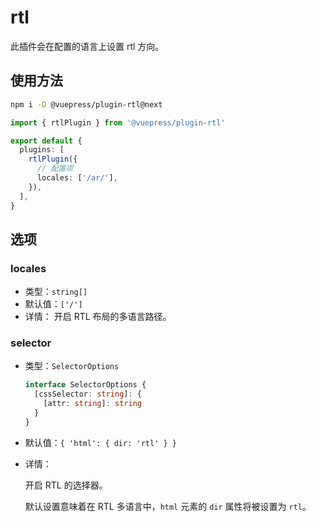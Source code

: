 # rtl

<NpmBadge package="@vuepress/plugin-rtl" />

此插件会在配置的语言上设置 rtl 方向。

## 使用方法

```bash
npm i -D @vuepress/plugin-rtl@next
```

```ts
import { rtlPlugin } from '@vuepress/plugin-rtl'

export default {
  plugins: [
    rtlPlugin({
      // 配置项
      locales: ['/ar/'],
    }),
  ],
}
```

## 选项

### locales

- 类型：`string[]`
- 默认值：`['/']`
- 详情：
  开启 RTL 布局的多语言路径。

### selector

- 类型：`SelectorOptions`

  ```ts
  interface SelectorOptions {
    [cssSelector: string]: {
      [attr: string]: string
    }
  }
  ```

- 默认值：`{ 'html': { dir: 'rtl' } }`

- 详情：

  开启 RTL 的选择器。

  默认设置意味着在 RTL 多语言中，`html` 元素的 `dir` 属性将被设置为 `rtl`。
